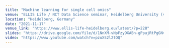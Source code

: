 ```yaml
---
title: "Machine learning for single cell omics"
venue: "ELLIS Life / NCT Data Science seminar, Heidelberg University (virtual)"
location: "Heidelberg, Germany"
date: "2021-11-17"
venue_link: "https://www.ellis-life-heidelberg.eu/latest/?p=228"
slides: "https://drive.google.com/file/d/1NnXM-vNpFzyOXABn-gPpujRtPgGNvBQj/view?usp=sharing"
video: "https://www.youtube.com/watch?v=pzuXS2l2tOQ"
---
```

